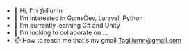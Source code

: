 - 👋 Hi, I’m @illumn
- 👀 I’m interested in GameDev, Laravel, Python
- 🌱 I’m currently learning C# and Unity
- 💞️ I’m looking to collaborate on ...
- 📫 How to reach me that's my gmail Tagillumn@gmail.com

<!---
illumn/illumn is a ✨ special ✨ repository because its `README.md` (this file) appears on your GitHub profile.
You can click the Preview link to take a look at your changes.
--->
